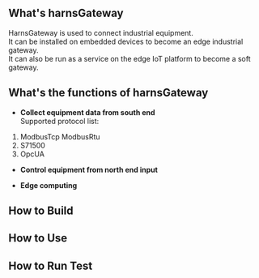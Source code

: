 ## What's harnsGateway

HarnsGateway is used to connect industrial equipment.  
It can be installed on embedded devices to become an edge industrial gateway.   
It can also be run as a service on the edge IoT platform to become a soft gateway.  

## What's the functions of harnsGateway

* **Collect equipment data from south end**  
Supported protocol list:
1. ModbusTcp ModbusRtu
2. S71500
3. OpcUA

* **Control equipment from north end input**

* **Edge computing**

## How to Build

## How to Use

## How to Run Test


